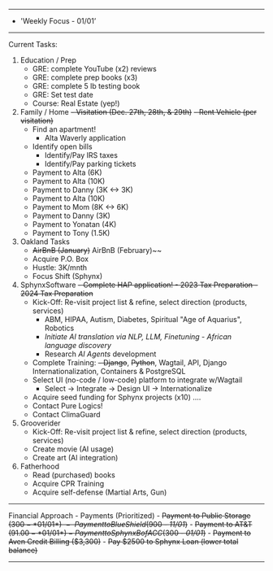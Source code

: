 
**********************************************************************
*	'Weekly Focus - 01/01’
**********************************************************************
Current Tasks:

1) Education / Prep
	- GRE: complete YouTube (x2) reviews 
	- GRE: complete prep books (x3)
	- GRE: complete 5 lb testing book
	- GRE: Set test date
	- Course: Real Estate (yep!)
2) Family / Home
	~~- Visitation (Dec. 27th, 28th, & 29th)~~
	~~- Rent Vehicle (per visitation)~~
	- Find an apartment!
		- Alta Waverly application
	- Identify open bills
		- Identify/Pay IRS taxes
		- Identify/Pay parking tickets
	- Payment to Alta (6K)
	- Payment to Alta (10K)
	- Payment to Danny (3K <-> 3K)
	- Payment to Alta (10K)
	- Payment to Mom (8K <-> 6K)
	- Payment to Danny (3K)
	- Payment to Yonatan (4K)
	- Payment to Tony (1.5K)
3) Oakland Tasks
	- ~~AirBnB (January)~~
AirBnB (February)~~
	- Acquire P.O. Box
	- Hustle: 3K/mnth
	- Focus Shift (Sphynx)
4) SphynxSoftware
	~~- Complete HAP application!
		- 2023 Tax Preparation
		- 2024 Tax Preparation~~
	- Kick-Off: Re-visit project list & refine, select direction (products, services)
		- ABM, HIPAA, Autism, Diabetes, Spiritual "Age of Aquarius", Robotics
		- *Initiate AI translation via NLP, LLM, Finetuning - African language discovery*
		- Research *AI Agents* development
	- Complete Training:
		~~- Django~~, ~~Python~~, Wagtail, API, Django Internationalization, Containers & PostgreSQL
	- Select UI (no-code / low-code) platform to integrate w/Wagtail
		- Select -> Integrate -> Design UI -> Internationalize
	- Acquire seed funding for Sphynx projects (x10) ....
	- Contact Pure Logics! 
	- Contact ClimaGuard
5) Grooverider
	- Kick-Off: Re-visit project list & refine, select direction (products, services)
	- Create movie (AI usage)
	- Create art (AI integration)
6) Fatherhood
	- Read (purchased) books
	- Acquire CPR Training
	- Acquire self-defense (Martial Arts, Gun)

**********************************************************************
Financial Approach
	- Payments (Prioritized)
		- ~~Payment to Public Storage ($300 - *01/01*)~~
		- ~~Payment to Blue Shield ($900 - *11/01*)~~
		- ~~Payment to AT&T ($91.00 - *01/01*)
		- Payment to Sphynx BofA CC ($300 - *01/01*)~~
		- ~~Payment to Aven Credit Billing ($3,300)~~
	- ~~Pay $2500 to Sphynx Loan (lower total balance)~~

**********************************************************************


